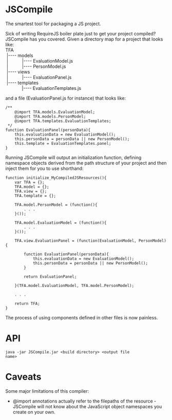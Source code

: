 JSCompile
=========
The smartest tool for packaging a JS project.

Sick of writing RequireJS boiler plate just to get your project compiled? JSCompile has you covered.
Given a directory map for a project that looks like:
<br/>TFA
<br/>&nbsp;|---- models
<br/>&nbsp;|&nbsp;&nbsp;&nbsp;&nbsp;&nbsp;&nbsp;&nbsp;&nbsp;&nbsp;&nbsp;&nbsp;|---- EvaluationModel.js
<br/>&nbsp;|&nbsp;&nbsp;&nbsp;&nbsp;&nbsp;&nbsp;&nbsp;&nbsp;&nbsp;&nbsp;&nbsp;|---- PersonModel.js
<br/>&nbsp;|---- views
<br/>&nbsp;|&nbsp;&nbsp;&nbsp;&nbsp;&nbsp;&nbsp;&nbsp;&nbsp;&nbsp;&nbsp;&nbsp;|---- EvaluationPanel.js
<br/>&nbsp;|---- templates
<br/>&nbsp;&nbsp;&nbsp;&nbsp;&nbsp;&nbsp;&nbsp;&nbsp;&nbsp;&nbsp;&nbsp;&nbsp;&nbsp;|---- EvaluationTemplates.js

and a file (EvaluationPanel.js for instance) that looks like:

    /**
        @import TFA.models.EvaluationModel;
        @import TFA.models.PersonModel;
        @import TFA.templates.EvaluationTemplates;
     */
    function EvaluationPanel(personData){
        this.evaluationData = new EvaluationModel();
        this.personData = personData || new PersonModel();
        this.template = EvaluationTemplates.panel;
    }


Running JSCompile will output an initialization function, defining namespace objects derived from the path structure of your
project and then inject them for you to use shorthand:

    function initialize_MyCompiledJSResources(){
        var TFA = {};
        TFA.model = {};
        TFA.view = {};
        TFA.template = {};

        TFA.model.PersonModel = (function(){
            . . .
        }());

        TFA.model.EvaluationModel = (function(){
            . . .
        }());

        TFA.view.EvaluationPanel = (function(EvaluationModel, PersonModel){

            function EvaluationPanel(personData){
                this.evaluationData = new EvaluationModel();
                this.personData = personData || new PersonModel();
            }

            return EvaluationPanel;

        }(TFA.model.EvaluationModel, TFA.model.PersonModel);

        . . .

        return TFA;
    }


The process of using components defined in other files is now painless.

API
===
<code>java -jar JSCompile.jar &lt;build directory&gt; &lt;output file name&gt; </code>

Caveats
=======
Some major limitations of this compiler:
* @import annotations actually refer to the filepaths of the resource - JSCompile will not
know about the JavaScript object namespaces you create on your own.
